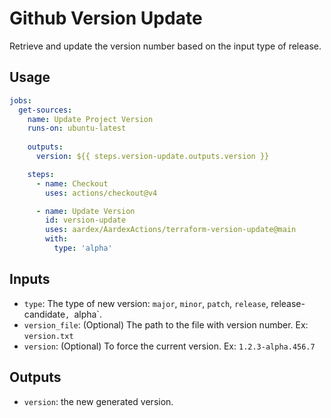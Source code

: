 # Github Version Update

Retrieve and update the version number based on the input type of release.

## Usage

```yaml
jobs:
  get-sources:
    name: Update Project Version
    runs-on: ubuntu-latest
    
    outputs:
      version: ${{ steps.version-update.outputs.version }}

    steps:
      - name: Checkout
        uses: actions/checkout@v4

      - name: Update Version
        id: version-update
        uses: aardex/AardexActions/terraform-version-update@main
        with:
          type: 'alpha'
```

## Inputs

- `type`: The type of new version: `major`, `minor`, `patch`, `release`, release-candidate`, `alpha`.
- `version_file`: (Optional) The path to the file with version number. Ex: `version.txt`
- `version`: (Optional) To force the current version. Ex: `1.2.3-alpha.456.7`

## Outputs

- `version`: the new generated version.
